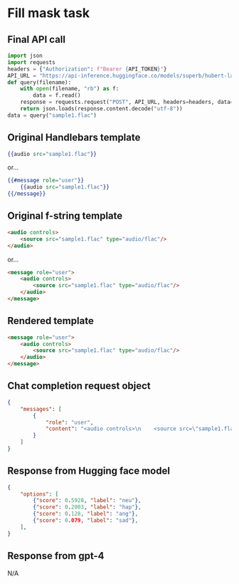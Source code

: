 # Fill mask task

## Final API call

```python
import json
import requests
headers = {"Authorization": f"Bearer {API_TOKEN}"}
API_URL = "https://api-inference.huggingface.co/models/superb/hubert-large-superb-er"
def query(filename):
    with open(filename, "rb") as f:
        data = f.read()
    response = requests.request("POST", API_URL, headers=headers, data=data)
    return json.loads(response.content.decode("utf-8"))
data = query("sample1.flac")
```

## Original Handlebars template

```handlebars
{{audio src="sample1.flac"}}
```

or...

```handlebars
{{#message role="user"}}
    {{audio src="sample1.flac"}}
{{/message}}
```

## Original f-string template

```html
<audio controls>
    <source src="sample1.flac" type="audio/flac"/>
</audio>
```

or...

```html
<message role="user">
    <audio controls>
        <source src="sample1.flac" type="audio/flac"/>
    </audio>
</message>
```

## Rendered template

```html
<message role="user">
    <audio controls>
        <source src="sample1.flac" type="audio/flac"/>
    </audio>
</message>
```

## Chat completion request object

```json
{
    "messages": [
        {
            "role": "user",
            "content": "<audio controls>\n    <source src=\"sample1.flac\" type=\"audio/flac\">\n</audio>"
        }
    ]
}
```

## Response from Hugging face model

```json
{
    "options": [
        {"score": 0.5928, "label": "neu"},
        {"score": 0.2003, "label": "hap"},
        {"score": 0.128, "label": "ang"},
        {"score": 0.079, "label": "sad"},
    ],
}
```

## Response from gpt-4

N/A